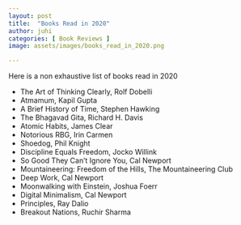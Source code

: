 ```yaml
---
layout: post
title:  "Books Read in 2020"
author: juhi
categories: [ Book Reviews ]
image: assets/images/books_read_in_2020.png

---
```


Here is a non exhaustive list of books read in 2020
*   The Art of Thinking Clearly, Rolf Dobelli
*   Atmamum, Kapil Gupta
*   A Brief History of Time, Stephen Hawking
*   The Bhagavad Gita, Richard H. Davis
*   Atomic Habits, James Clear
*   Notorious RBG, Irin Carmen
*   Shoedog, Phil Knight
*   Discipline Equals Freedom, Jocko Willink
*   So Good They Can’t Ignore You, Cal Newport
*   Mountaineering: Freedom of the Hills, The Mountaineering Club
*   Deep Work, Cal Newport
*   Moonwalking with Einstein, Joshua Foerr
*   Digital Minimalism, Cal Newport
*   Principles, Ray Dalio
*   Breakout Nations, Ruchir Sharma
